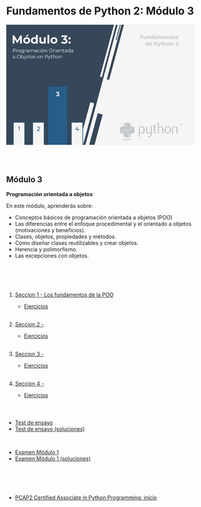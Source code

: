 # **Fundamentos de Python 2: Módulo 3**  

<p align="center">
<img src="img/modulo3.jpg">
</p>  
<br></br>  

## Módulo 3
**Programación orientada a objetos**

En este módulo, aprenderás sobre:  

- Conceptos básicos de programación orientada a objetos (POO)
- Las diferencias entre el enfoque procedimental y el orientado a objetos  
(motivaciones y beneficios).  
- Clases, objetos, propiedades y métodos.
- Cómo diseñar clases reutilizables y crear objetos.
- Herencia y polimorfismo.
- Las excepciones con objetos.

<br></br>

#   

1. [Seccion 1 - Los fundamentos de la POO](./Seccion1/_Seccion1.md)  
    - [Ejercicios](Seccion1/Sec1-ej.md)
<br></br>

1. [Seccion 2 - ](./Seccion2/_Seccion2.md)
    - [Ejercicios](Seccion2/Sec2-ej.md)
<br></br>

1. [Seccion 3 - ](./Seccion3/_Seccion3.md)
    - [Ejercicios](Seccion3/Sec3-ej.md)
<br></br>

1. [Seccion 4 - ](./Seccion4/_Seccion4.md)  
    - [Ejercicios](Seccion4/Sec4-ej.md)
<br></br>

#   

- [Test de ensayo](EjerciciosTestModulo3/TestM3.md)  
- [Test de ensayo (soluciones)](EjerciciosTestModulo1/soltest_mod1.md)

<br>  


- [Examen Módulo 1](ExamenModulo3/ExamenM3.md)
- [Examen Módulo 1 (soluciones)](./ExamenModulo3/solex_mod3.md)

#  

<br></br>  

- [PCAP2 Certified Associate in Python Programming: inicio](../README.md)

